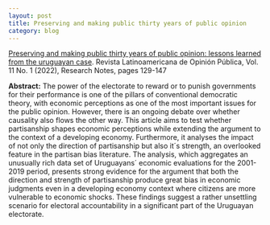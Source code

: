 ```yaml
---
layout: post
title: Preserving and making public thirty years of public opinion
category: blog
---
```


[Preserving and making public thirty years of public opinion: lessons learned from the uruguayan case](https://revistas.usal.es/index.php/1852-9003/issue/view/rlop2022111/rlop2022111). Revista Latinoamericana de Opinión Pública, Vol. 11 No. 1 (2022), Research Notes, pages 129-147

**Abstract:** The power of the electorate to reward or to punish governments for their performance is one of the pillars of conventional democratic theory, with economic perceptions as one of the most important issues for the public opinion. However, there is an ongoing debate over whether causality also flows the other way. This article aims to test whether partisanship shapes economic perceptions while extending the argument to the context of a developing economy. Furthermore, it analyses the impact of not only the direction of partisanship but also it´s strength, an overlooked feature in the partisan bias literature. The analysis, which aggregates an unusually rich data set of Uruguayans´ economic evaluations for the 2001-2019 period, presents strong evidence for the argument that both the direction and strength of partisanship produce great bias in economic judgments even in a developing economy context where citizens are more vulnerable to economic shocks. These findings suggest a rather unsettling scenario for electoral accountability in a significant part of the Uruguayan electorate.
 

